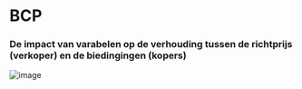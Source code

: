 # BCP

### De impact van varabelen op de verhouding tussen de richtprijs (verkoper) en de biedingingen (kopers)

![image]('src/logDGM')